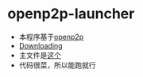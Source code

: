 # openp2p-launcher
- 本程序基于[openp2p](https://github.com/openp2p-cn/openp2p)
- [Downloading](https://www.bilibili.com/opus/823304677569331273)
- 主文件是[这个](https://github.com/Guailoudou/programming/blob/main/openp2p-launcher/ConsoleApplication-openp2p-launcher/ConsoleApplication-openp2p-launcher.cpp)
- 代码很菜，所以能跑就行
